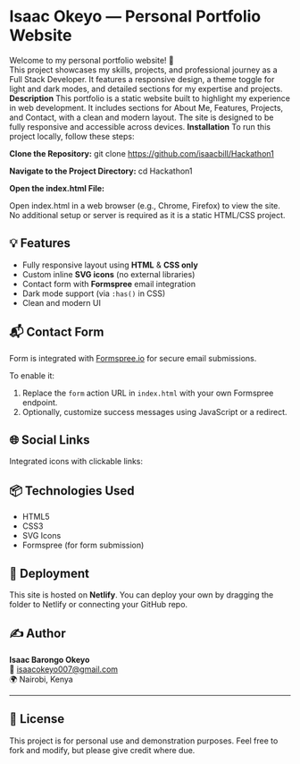 # Isaac Okeyo — Personal Portfolio Website

Welcome to my personal portfolio website! 🚀  
This project showcases my skills, projects, and professional journey as a Full Stack Developer. It features a responsive design, a theme toggle for light and dark modes, and detailed sections for my expertise and projects.
**Description**
This portfolio is a static website built to highlight my experience in web development. It includes sections for About Me, Features, Projects, and Contact, with a clean and modern layout. The site is designed to be fully responsive and accessible across devices.
**Installation**
To run this project locally, follow these steps:

**Clone the Repository:**
git clone https://github.com/isaacbill/Hackathon1

**Navigate to the Project Directory:**
cd Hackathon1

**Open the index.html File:**

Open index.html in a web browser (e.g., Chrome, Firefox) to view the site.
No additional setup or server is required as it is a static HTML/CSS project.
## 💡 Features

- Fully responsive layout using **HTML** & **CSS only**
- Custom inline **SVG icons** (no external libraries)
- Contact form with **Formspree** email integration
- Dark mode support (via `:has()` in CSS)
- Clean and modern UI

## 📬 Contact Form

Form is integrated with [Formspree.io](https://formspree.io) for secure email submissions.

To enable it:

1. Replace the `form` action URL in `index.html` with your own Formspree endpoint.
2. Optionally, customize success messages using JavaScript or a redirect.

## 🌐 Social Links

Integrated icons with clickable links:

## 📦 Technologies Used

- HTML5
- CSS3
- SVG Icons
- Formspree (for form submission)

## 🚀 Deployment

This site is hosted on **Netlify**. You can deploy your own by dragging the folder to Netlify or connecting your GitHub repo.

## ✍️ Author

**Isaac Barongo Okeyo**  
📧 isaacokeyo007@gmail.com  
🌍 Nairobi, Kenya

---

## 📜 License
This project is for personal use and demonstration purposes. Feel free to fork and modify, but please give credit where due.
